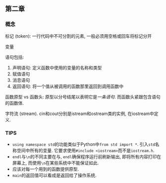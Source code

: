 
## 第二章

### 概念

标记 (token): 一行代码中不可分割的元素, 一般必须用空格或回车将标记分开

变量

语句包括:

1. 声明语句: 定义函数中使用的变量的名称和类型
2. 赋值语句
3. 消息语句
4. 返回语句: 将一个值从被调用的函数那里返回到调用函数中

函数原型 vs 函数头: 原型以分号结尾以表明它是*一条语句*. 而函数头紧跟包含语句的函数体.

字符流 (stream). cin和cout分别是istream和ostream类的实例, 在iostream中定义.

### TIPS

- `using namespace std`的功能类似于Python中`from std import *`.
  引入`std`名称空间中所有的变量. 它要求使用`#include <iostream>`而不是`iostream.h`.
- `endl`与`\n`的不同主要在与, `endl`确保程序运行前刷新输出,
  即将所有内容打印在屏幕上, 而使用`\n`在某些系统中不能保证如此.
- 应该对每一个用到的函数提供原型.
- `main`的返回值可以看成是返回给了操作系统.

